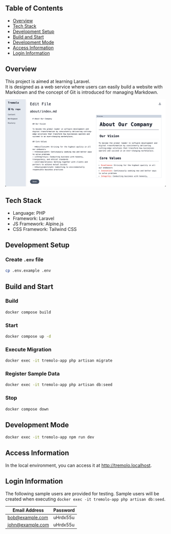 ## Table of Contents

- [Overview](#overview)
- [Tech Stack](#tech-stack)
- [Development Setup](#development-setup)
- [Build and Start](#build-and-start)
- [Development Mode](#development-mode)
- [Access Information](#access-information)
- [Login Information](#login-information)

## Overview

This project is aimed at learning Laravel.  
It is designed as a web service where users can easily build a website with Markdown and the concept of Git is introduced for managing Markdown.

![App Screenshot](./assets/app-screenshot.png)

## Tech Stack

- Language: PHP
- Framework: Laravel
- JS Framework: Alpine.js
- CSS Framework: Tailwind CSS

## Development Setup

### Create `.env` file

```sh
cp .env.example .env
```

## Build and Start

### Build

```sh
docker compose build
```

### Start

```sh
docker compose up -d
```

### Execute Migration

```sh
docker exec -it tremolo-app php artisan migrate
```

### Register Sample Data

```sh
docker exec -it tremolo-app php artisan db:seed
```

### Stop

```sh
docker compose down
```

## Development Mode

```sh
docker exec -it tremolo-app npm run dev
```

## Access Information

In the local environment, you can access it at http://tremolo.localhost.

## Login Information

The following sample users are provided for testing. Sample users will be created when executing `docker exec -it tremolo-app php artisan db:seed`.

| Email Address | Password |
| ---- | ---- |
| bob@example.com | uHrdx55u |
| john@example.com | uHrdx55u |
